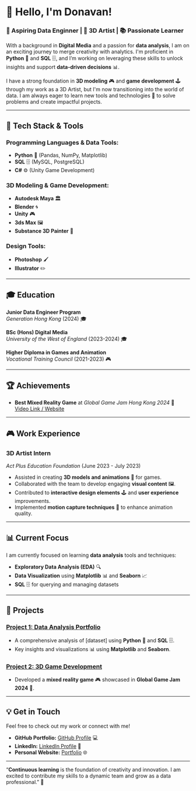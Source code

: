 # 👋 Hello, I'm Donavan!

### 🚀 Aspiring Data Enginner | 🎨 3D Artist | 📚 Passionate Learner

With a background in **Digital Media** and a passion for **data analysis**, I am on an exciting journey to merge creativity with analytics. I'm proficient in **Python** 🐍 and **SQL** 🗄️, and I’m working on leveraging these skills to unlock insights and support **data-driven decisions** 📊.

I have a strong foundation in **3D modeling** 🎮 and **game development** 🕹️ through my work as a 3D Artist, but I'm now transitioning into the world of data. I am always eager to learn new tools and technologies 🔧 to solve problems and create impactful projects.

---

## 🔧 **Tech Stack & Tools**

### **Programming Languages & Data Tools:**
- **Python** 🐍 (Pandas, NumPy, Matplotlib)
- **SQL** 🗄️ (MySQL, PostgreSQL)
- **C#** ⚙️ (Unity Game Development)

### **3D Modeling & Game Development:**
- **Autodesk Maya** 🏛️
- **Blender** 🌀
- **Unity** 🎮
- **3ds Max** 🖼️
- **Substance 3D Painter** 🎨

### **Design Tools:**
- **Photoshop** 🖌️
- **Illustrator** ✏️
  
---

## 🎓 **Education**

**Junior Data Engineer Program**  
*Generation Hong Kong* (2024) 🎓

**BSc (Hons) Digital Media**  
*University of the West of England* (2023-2024) 🎓

**Higher Diploma in Games and Animation**  
*Vocational Training Council* (2021-2023) 🎮

---

## 🏆 **Achievements**

- **Best Mixed Reality Game** at *Global Game Jam Hong Kong 2024* 🏅  
  [Video Link / Website](#)

---

## 🎮 **Work Experience**

### **3D Artist Intern**  
*Act Plus Education Foundation* (June 2023 - July 2023)  
- Assisted in creating **3D models and animations** 🎨 for games.
- Collaborated with the team to develop engaging **visual content** 🖼️.
- Contributed to **interactive design elements** 🕹️ and **user experience** improvements.
- Implemented **motion capture techniques** 🎥 to enhance animation quality.

---

## 📊 **Current Focus**

I am currently focused on learning **data analysis** tools and techniques:
- **Exploratory Data Analysis (EDA)** 🔍
- **Data Visualization** using **Matplotlib** 📊 and **Seaborn** 📈
- **SQL** 🗄️ for querying and managing datasets

---

## 📂 **Projects**

### **[Project 1: Data Analysis Portfolio](#)**
- A comprehensive analysis of [dataset] using **Python** 🐍 and **SQL** 🗄️.
- Key insights and visualizations 📊 using **Matplotlib** and **Seaborn**.

### **[Project 2: 3D Game Development](#)**
- Developed a **mixed reality game** 🎮 showcased in **Global Game Jam 2024** 🏅.
  
---

## 💡 **Get in Touch**

Feel free to check out my work or connect with me!

- **GitHub Portfolio:** [GitHub Profile](#) 💻
- **LinkedIn:** [LinkedIn Profile](#) 👔
- **Personal Website:** [Portfolio](#) 🌐

---

“**Continuous learning** is the foundation of creativity and innovation. I am excited to contribute my skills to a dynamic team and grow as a data professional.” 🚀
